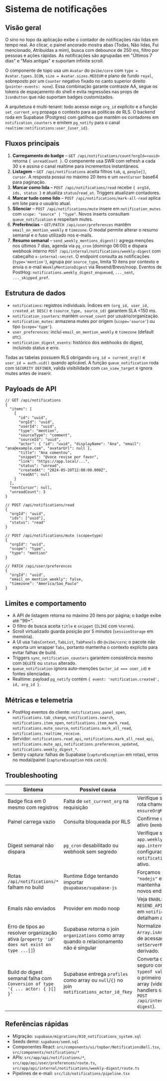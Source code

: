 # Sistema de notificações

## Visão geral

O sino no topo da aplicação exibe o contador de notificações não lidas em tempo real. Ao clicar, o painel ancorado mostra abas (Todas, Não lidas, Fui mencionado, Atribuídas a mim), busca com debounce de 250 ms, filtro por pessoas e ações rápidas. As notificações são agrupadas em "Últimos 7 dias" e "Mais antigas" e suportam infinite scroll.

O componente de topo usa um `Avatar` do `@vibe/core` com `type = Avatar.types.ICON`, `size = Avatar.sizes.MEDIUM` e plano de fundo `royal`, sobreposto por um `Counter` negativo fixado no canto superior direito (`pointer-events: none`). Essa combinação garante contraste AA, segue os tokens de espaçamento do shell e evita regressões nas props de `IconButton` que não suportam badges customizados.

A arquitetura é multi-tenant: todo acesso exige `org_id` explícito e a função `set_current_org` propaga o contexto para as políticas de RLS. O backend roda em Supabase (Postgres) com gatilhos que mantêm os contadores em `notification_counters` e emitem `pg_notify` para o canal `realtime:notifications:user_{user_id}`.

## Fluxos principais

1. **Carregamento do badge** – `GET /api/notifications/count?orgId=<uuid>` retorna `{ unreadCount }`. O componente usa SWR com refresh a cada 30 s e assina o canal realtime para incrementos instantâneos.
2. **Listagem** – `GET /api/notifications` aceita filtros `tab`, `q`, `people[]`, `cursor`. A resposta possui no máximo 20 itens e um `nextCursor` base64 para paginação.
3. **Marcar como lida** – `POST /api/notifications/read` recebe `{ orgId, ids, status }` e atualiza `status`/`read_at`. Triggers atualizam contadores.
4. **Marcar tudo como lido** – `POST /api/notifications/mark-all-read` aplica em lote para o usuário atual.
5. **Silenciar** – `POST /api/notifications/mute` insere em `notification_mutes` com `scope: "source" | "type"`. Novos inserts consultam `queue_notification` e respeitam mutes.
6. **Preferências** – `GET/PATCH /api/user/preferences` mantêm `email_on_mention_weekly` e `timezone`. O modal permite alterar o resumo semanal e o fuso utilizado nos e-mails.
7. **Resumo semanal** – `send_weekly_mentions_digest()` agrega menções nos últimos 7 dias, agenda via `pg_cron` (domingo 06:00) e dispara webhook interno `POST /api/internal/notifications/weekly-digest` com cabeçalho `x-internal-secret`. O endpoint consulta as notificações (`type='mention'`), agrupa por `source_type`, limita 10 itens por contexto e envia o e-mail `WeeklyMentionsDigest` via Resend/Brevo/noop. Eventos de PostHog: `notifications.weekly_digest_enqueued`, `..._sent`, `..._skipped_pref`.

## Estrutura de dados

- `notifications`: registros individuais. Índices em `(org_id, user_id, created_at DESC)` e `(source_type, source_id)` garantem SLA <150 ms.
- `notification_counters`: mantém `unread_count` por usuário/organização.
- `notification_mutes`: armazena mutes por origem (`scope='source'`) ou tipo (`scope='type'`).
- `user_preferences`: inclui `email_on_mention_weekly` e `timezone` (default `UTC`).
- `notification_digest_events`: histórico dos webhooks do digest, incluindo status e erro.

Todas as tabelas possuem RLS obrigando `org_id = current_org()` e `user_id = auth.uid()` quando aplicável. A função `queue_notification` roda com `SECURITY DEFINER`, valida visibilidade com `can_view_target` e ignora mutes antes de inserir.

## Payloads de API

```jsonc
// GET /api/notifications
{
  "items": [
    {
      "id": "uuid",
      "orgId": "uuid",
      "userId": "uuid",
      "type": "mention",
      "sourceType": "comment",
      "sourceId": "uuid",
      "actor": { "id": "uuid", "displayName": "Ana", "email": "ana@example.com", "avatarUrl": null },
      "title": "Ana comentou",
      "snippet": "@voce revise por favor",
      "link": "https://app.local/...",
      "status": "unread",
      "createdAt": "2024-05-20T12:00:00.000Z",
      "readAt": null
    }
  ],
  "nextCursor": null,
  "unreadCount": 3
}
```

```jsonc
// POST /api/notifications/read
{
  "orgId": "uuid",
  "ids": ["uuid"],
  "status": "read"
}
```

```jsonc
// POST /api/notifications/mute (scope=type)
{
  "orgId": "uuid",
  "scope": "type",
  "type": "mention"
}
```

```jsonc
// PATCH /api/user/preferences
{
  "orgId": "uuid",
  "email_on_mention_weekly": false,
  "timezone": "America/Sao_Paulo"
}
```

## Limites e comportamento

- A API de listagem retorna no máximo 20 itens por página; o badge exibe até "99+".
- O filtro de busca aceita `title` e `snippet` (`ILIKE` com `%term%`).
- Scroll virtualizado guarda posição por 5 minutos (`sessionStorage` em memória).
- A UI usa `TabsContext`, `TabList`, `TabPanels` do `@vibe/core`; o pacote não exporta um wrapper `Tabs`, portanto mantenha o contexto explícito para evitar falhas de build.
- Triggers `sync_notification_counters` garantem consistência mesmo com `DELETE` ou `status` alterado.
- `queue_notification` ignora auto-menções (`actor_id === user_id`) e fontes silenciadas.
- Realtime: payload `pg_notify` contém `{ event: 'notification.created', id, org_id }`.

## Métricas e telemetria

- PostHog eventos do cliente: `notifications.panel_open`, `notifications.tab_change`, `notifications.search`, `notifications.item_open`, `notifications.item_mark_read`, `notifications.mute_source`, `notifications.mark_all_read`, `notifications.realtime_receive`.
- Servidor: `notifications.read_api`, `notifications.mark_all_read_api`, `notifications.mute_api`, `notifications.preferences_updated`, `notifications.weekly_digest_*`.
- Sentry captura: falhas de Supabase (`captureException` em rotas), erros no modal/painel (`captureException` nos `catch`).

## Troubleshooting

| Sintoma | Possível causa | Ação |
| --- | --- | --- |
| Badge fica em 0 mesmo com registros | Falta de `set_current_org` na requisição | Verifique se `orgId` foi enviado e se a rota chamou `applyOrgContext` via `ensureOrgMembership`. |
| Painel carrega vazio | Consulta bloqueada por RLS | Confirme que o usuário é membro ativo (`memberships.status='active'`). |
| Digest semanal não dispara | `pg_cron` desabilitado ou webhook sem segredo | Verifique se `app.weekly_digest_webhook` e `app.internal_webhook_secret` estão configurados e se o job `notifications_weekly_digest` está ativo. |
| Rotas `/api/notifications/*` falham no build | Runtime Edge tentando importar `@supabase/supabase-js` | Forçamos `export const runtime = "nodejs"` em todos os handlers; mantenha a declaração ao criar novos endpoints. |
| Emails não enviados | Provider em modo noop | Veja `ENABLE_EMAIL_SEND` e as variáveis `RESEND_API_KEY`/`BREVO_API_KEY`. Logs em `notifications:email_failed` detalham a causa. |
| Erro de tipos ao resolver organização ativa (`property 'id' does not exist on type ...[]`) | Supabase retorna o join `organizations` como array quando o relacionamento não é singular | Normalize a resposta com `Array.isArray(organization)` antes de acessar os campos e mantenha o `setServerRequestContext` com o `orgId` derivado. |
| Build do digest semanal falha com `Conversion of type '{ ... actor: { }[] }'` | Supabase entrega `profiles` como array ou `null`/`{}` no join `notifications_actor_id_fkey` | Converta o campo para um registro seguro com um helper que valide `typeof value === "object"` e procure o primeiro item válido quando vier em array (vide `normalizeActor` nos handlers `GET /api/notifications` e `POST /api/internal/notifications/weekly-digest`). |

## Referências rápidas

- Migração: `supabase/migrations/010_notifications_system.sql`
- Seeds demo: `supabase/seed.sql`
- Componentes React: `src/components/ui/topbar/NotificationsBell.tsx`, `src/components/notifications/*`
- APIs: `src/app/api/notifications/*`, `src/app/api/user/preferences/route.ts`, `src/app/api/internal/notifications/weekly-digest/route.ts`
- Pipelines de e-mail: `src/lib/notifications/pipeline.tsx`
